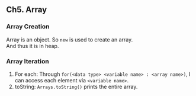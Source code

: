 ## Ch5. Array
### Array Creation
Array is an object. So `new` is used to create an array.  
And thus it is in heap.
### Array Iteration
1. For each: Through `for(<data type> <variable name> : <array name>)`, I can access each element via `<variable name>`.
1. toString: `Arrays.toString()` prints the entire array.
